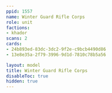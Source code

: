 ```yaml
---
ppid: 1557
name: Winter Guard Rifle Corps
role: unit
factions:
- khador
scans: 2
cards:
- 24b893ed-83dc-3dc2-9f2e-c9bcb4490d86
- 13e8e35a-2f79-3996-9d1d-7810c78b5a56

layout: model
title: Winter Guard Rifle Corps
disableToc: true
hidden: true
---
```

